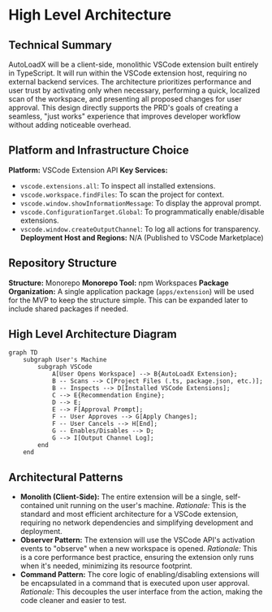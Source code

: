 # High Level Architecture

## Technical Summary

AutoLoadX will be a client-side, monolithic VSCode extension built entirely in TypeScript. It will run within the VSCode
extension host, requiring no external backend services. The architecture prioritizes performance and user trust by
activating only when necessary, performing a quick, localized scan of the workspace, and presenting all proposed changes
for user approval. This design directly supports the PRD's goals of creating a seamless, "just works" experience that
improves developer workflow without adding noticeable overhead.

## Platform and Infrastructure Choice

**Platform:** VSCode Extension API **Key Services:**

- `vscode.extensions.all`: To inspect all installed extensions.
- `vscode.workspace.findFiles`: To scan the project for context.
- `vscode.window.showInformationMessage`: To display the approval prompt.
- `vscode.ConfigurationTarget.Global`: To programmatically enable/disable extensions.
- `vscode.window.createOutputChannel`: To log all actions for transparency. **Deployment Host and Regions:** N/A
  (Published to VSCode Marketplace)

## Repository Structure

**Structure:** Monorepo **Monorepo Tool:** npm Workspaces **Package Organization:** A single application package
(`apps/extension`) will be used for the MVP to keep the structure simple. This can be expanded later to include shared
packages if needed.

## High Level Architecture Diagram

```mermaid
graph TD
    subgraph User's Machine
        subgraph VSCode
            A[User Opens Workspace] --> B{AutoLoadX Extension};
            B -- Scans --> C[Project Files (.ts, package.json, etc.)];
            B -- Inspects --> D[Installed VSCode Extensions];
            C --> E{Recommendation Engine};
            D --> E;
            E --> F[Approval Prompt];
            F -- User Approves --> G[Apply Changes];
            F -- User Cancels --> H[End];
            G -- Enables/Disables --> D;
            G --> I[Output Channel Log];
        end
    end
```

## Architectural Patterns

- **Monolith (Client-Side):** The entire extension will be a single, self-contained unit running on the user's machine.
  _Rationale:_ This is the standard and most efficient architecture for a VSCode extension, requiring no network
  dependencies and simplifying development and deployment.
- **Observer Pattern:** The extension will use the VSCode API's activation events to "observe" when a new workspace is
  opened. _Rationale:_ This is a core performance best practice, ensuring the extension only runs when it's needed,
  minimizing its resource footprint.
- **Command Pattern:** The core logic of enabling/disabling extensions will be encapsulated in a command that is
  executed upon user approval. _Rationale:_ This decouples the user interface from the action, making the code cleaner
  and easier to test.
